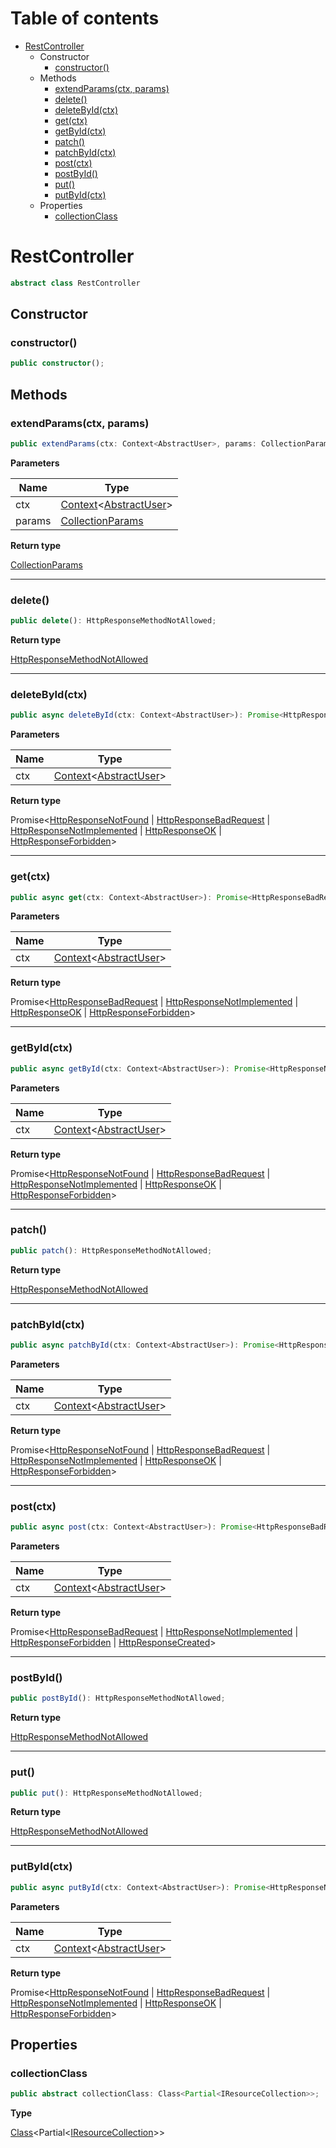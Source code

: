 # Table of contents

* [RestController][ClassDeclaration-15]
    * Constructor
        * [constructor()][Constructor-11]
    * Methods
        * [extendParams(ctx, params)][MethodDeclaration-5]
        * [delete()][MethodDeclaration-6]
        * [deleteById(ctx)][MethodDeclaration-7]
        * [get(ctx)][MethodDeclaration-8]
        * [getById(ctx)][MethodDeclaration-9]
        * [patch()][MethodDeclaration-10]
        * [patchById(ctx)][MethodDeclaration-11]
        * [post(ctx)][MethodDeclaration-12]
        * [postById()][MethodDeclaration-13]
        * [put()][MethodDeclaration-14]
        * [putById(ctx)][MethodDeclaration-15]
    * Properties
        * [collectionClass][PropertyDeclaration-38]

# RestController

```typescript
abstract class RestController
```
## Constructor

### constructor()

```typescript
public constructor();
```

## Methods

### extendParams(ctx, params)

```typescript
public extendParams(ctx: Context<AbstractUser>, params: CollectionParams): CollectionParams;
```

**Parameters**

| Name   | Type                                                              |
| ------ | ----------------------------------------------------------------- |
| ctx    | [Context][ClassDeclaration-5]<[AbstractUser][ClassDeclaration-1]> |
| params | [CollectionParams][InterfaceDeclaration-5]                        |

**Return type**

[CollectionParams][InterfaceDeclaration-5]

----------

### delete()

```typescript
public delete(): HttpResponseMethodNotAllowed;
```

**Return type**

[HttpResponseMethodNotAllowed][ClassDeclaration-16]

----------

### deleteById(ctx)

```typescript
public async deleteById(ctx: Context<AbstractUser>): Promise<HttpResponseNotFound | HttpResponseBadRequest | HttpResponseNotImplemented | HttpResponseOK | HttpResponseForbidden>;
```

**Parameters**

| Name | Type                                                              |
| ---- | ----------------------------------------------------------------- |
| ctx  | [Context][ClassDeclaration-5]<[AbstractUser][ClassDeclaration-1]> |

**Return type**

Promise<[HttpResponseNotFound][ClassDeclaration-11] | [HttpResponseBadRequest][ClassDeclaration-13] | [HttpResponseNotImplemented][ClassDeclaration-17] | [HttpResponseOK][ClassDeclaration-19] | [HttpResponseForbidden][ClassDeclaration-20]>

----------

### get(ctx)

```typescript
public async get(ctx: Context<AbstractUser>): Promise<HttpResponseBadRequest | HttpResponseNotImplemented | HttpResponseOK | HttpResponseForbidden>;
```

**Parameters**

| Name | Type                                                              |
| ---- | ----------------------------------------------------------------- |
| ctx  | [Context][ClassDeclaration-5]<[AbstractUser][ClassDeclaration-1]> |

**Return type**

Promise<[HttpResponseBadRequest][ClassDeclaration-13] | [HttpResponseNotImplemented][ClassDeclaration-17] | [HttpResponseOK][ClassDeclaration-19] | [HttpResponseForbidden][ClassDeclaration-20]>

----------

### getById(ctx)

```typescript
public async getById(ctx: Context<AbstractUser>): Promise<HttpResponseNotFound | HttpResponseBadRequest | HttpResponseNotImplemented | HttpResponseOK | HttpResponseForbidden>;
```

**Parameters**

| Name | Type                                                              |
| ---- | ----------------------------------------------------------------- |
| ctx  | [Context][ClassDeclaration-5]<[AbstractUser][ClassDeclaration-1]> |

**Return type**

Promise<[HttpResponseNotFound][ClassDeclaration-11] | [HttpResponseBadRequest][ClassDeclaration-13] | [HttpResponseNotImplemented][ClassDeclaration-17] | [HttpResponseOK][ClassDeclaration-19] | [HttpResponseForbidden][ClassDeclaration-20]>

----------

### patch()

```typescript
public patch(): HttpResponseMethodNotAllowed;
```

**Return type**

[HttpResponseMethodNotAllowed][ClassDeclaration-16]

----------

### patchById(ctx)

```typescript
public async patchById(ctx: Context<AbstractUser>): Promise<HttpResponseNotFound | HttpResponseBadRequest | HttpResponseNotImplemented | HttpResponseOK | HttpResponseForbidden>;
```

**Parameters**

| Name | Type                                                              |
| ---- | ----------------------------------------------------------------- |
| ctx  | [Context][ClassDeclaration-5]<[AbstractUser][ClassDeclaration-1]> |

**Return type**

Promise<[HttpResponseNotFound][ClassDeclaration-11] | [HttpResponseBadRequest][ClassDeclaration-13] | [HttpResponseNotImplemented][ClassDeclaration-17] | [HttpResponseOK][ClassDeclaration-19] | [HttpResponseForbidden][ClassDeclaration-20]>

----------

### post(ctx)

```typescript
public async post(ctx: Context<AbstractUser>): Promise<HttpResponseBadRequest | HttpResponseNotImplemented | HttpResponseForbidden | HttpResponseCreated>;
```

**Parameters**

| Name | Type                                                              |
| ---- | ----------------------------------------------------------------- |
| ctx  | [Context][ClassDeclaration-5]<[AbstractUser][ClassDeclaration-1]> |

**Return type**

Promise<[HttpResponseBadRequest][ClassDeclaration-13] | [HttpResponseNotImplemented][ClassDeclaration-17] | [HttpResponseForbidden][ClassDeclaration-20] | [HttpResponseCreated][ClassDeclaration-21]>

----------

### postById()

```typescript
public postById(): HttpResponseMethodNotAllowed;
```

**Return type**

[HttpResponseMethodNotAllowed][ClassDeclaration-16]

----------

### put()

```typescript
public put(): HttpResponseMethodNotAllowed;
```

**Return type**

[HttpResponseMethodNotAllowed][ClassDeclaration-16]

----------

### putById(ctx)

```typescript
public async putById(ctx: Context<AbstractUser>): Promise<HttpResponseNotFound | HttpResponseBadRequest | HttpResponseNotImplemented | HttpResponseOK | HttpResponseForbidden>;
```

**Parameters**

| Name | Type                                                              |
| ---- | ----------------------------------------------------------------- |
| ctx  | [Context][ClassDeclaration-5]<[AbstractUser][ClassDeclaration-1]> |

**Return type**

Promise<[HttpResponseNotFound][ClassDeclaration-11] | [HttpResponseBadRequest][ClassDeclaration-13] | [HttpResponseNotImplemented][ClassDeclaration-17] | [HttpResponseOK][ClassDeclaration-19] | [HttpResponseForbidden][ClassDeclaration-20]>

## Properties

### collectionClass

```typescript
public abstract collectionClass: Class<Partial<IResourceCollection>>;
```

**Type**

[Class][InterfaceDeclaration-1]<Partial<[IResourceCollection][InterfaceDeclaration-4]>>

[ClassDeclaration-15]: restcontroller.md#restcontroller
[Constructor-11]: restcontroller.md#constructor
[MethodDeclaration-5]: restcontroller.md#extendparamsctx-params
[ClassDeclaration-1]: abstractuser.md#abstractuser
[ClassDeclaration-5]: context.md#context
[InterfaceDeclaration-5]: ../index.md#collectionparams
[InterfaceDeclaration-5]: ../index.md#collectionparams
[MethodDeclaration-6]: restcontroller.md#delete
[ClassDeclaration-16]: httpresponsemethodnotallowed.md#httpresponsemethodnotallowed
[MethodDeclaration-7]: restcontroller.md#deletebyidctx
[ClassDeclaration-1]: abstractuser.md#abstractuser
[ClassDeclaration-5]: context.md#context
[ClassDeclaration-11]: httpresponsenotfound.md#httpresponsenotfound
[ClassDeclaration-13]: httpresponsebadrequest.md#httpresponsebadrequest
[ClassDeclaration-17]: httpresponsenotimplemented.md#httpresponsenotimplemented
[ClassDeclaration-19]: httpresponseok.md#httpresponseok
[ClassDeclaration-20]: httpresponseforbidden.md#httpresponseforbidden
[MethodDeclaration-8]: restcontroller.md#getctx
[ClassDeclaration-1]: abstractuser.md#abstractuser
[ClassDeclaration-5]: context.md#context
[ClassDeclaration-13]: httpresponsebadrequest.md#httpresponsebadrequest
[ClassDeclaration-17]: httpresponsenotimplemented.md#httpresponsenotimplemented
[ClassDeclaration-19]: httpresponseok.md#httpresponseok
[ClassDeclaration-20]: httpresponseforbidden.md#httpresponseforbidden
[MethodDeclaration-9]: restcontroller.md#getbyidctx
[ClassDeclaration-1]: abstractuser.md#abstractuser
[ClassDeclaration-5]: context.md#context
[ClassDeclaration-11]: httpresponsenotfound.md#httpresponsenotfound
[ClassDeclaration-13]: httpresponsebadrequest.md#httpresponsebadrequest
[ClassDeclaration-17]: httpresponsenotimplemented.md#httpresponsenotimplemented
[ClassDeclaration-19]: httpresponseok.md#httpresponseok
[ClassDeclaration-20]: httpresponseforbidden.md#httpresponseforbidden
[MethodDeclaration-10]: restcontroller.md#patch
[ClassDeclaration-16]: httpresponsemethodnotallowed.md#httpresponsemethodnotallowed
[MethodDeclaration-11]: restcontroller.md#patchbyidctx
[ClassDeclaration-1]: abstractuser.md#abstractuser
[ClassDeclaration-5]: context.md#context
[ClassDeclaration-11]: httpresponsenotfound.md#httpresponsenotfound
[ClassDeclaration-13]: httpresponsebadrequest.md#httpresponsebadrequest
[ClassDeclaration-17]: httpresponsenotimplemented.md#httpresponsenotimplemented
[ClassDeclaration-19]: httpresponseok.md#httpresponseok
[ClassDeclaration-20]: httpresponseforbidden.md#httpresponseforbidden
[MethodDeclaration-12]: restcontroller.md#postctx
[ClassDeclaration-1]: abstractuser.md#abstractuser
[ClassDeclaration-5]: context.md#context
[ClassDeclaration-13]: httpresponsebadrequest.md#httpresponsebadrequest
[ClassDeclaration-17]: httpresponsenotimplemented.md#httpresponsenotimplemented
[ClassDeclaration-20]: httpresponseforbidden.md#httpresponseforbidden
[ClassDeclaration-21]: httpresponsecreated.md#httpresponsecreated
[MethodDeclaration-13]: restcontroller.md#postbyid
[ClassDeclaration-16]: httpresponsemethodnotallowed.md#httpresponsemethodnotallowed
[MethodDeclaration-14]: restcontroller.md#put
[ClassDeclaration-16]: httpresponsemethodnotallowed.md#httpresponsemethodnotallowed
[MethodDeclaration-15]: restcontroller.md#putbyidctx
[ClassDeclaration-1]: abstractuser.md#abstractuser
[ClassDeclaration-5]: context.md#context
[ClassDeclaration-11]: httpresponsenotfound.md#httpresponsenotfound
[ClassDeclaration-13]: httpresponsebadrequest.md#httpresponsebadrequest
[ClassDeclaration-17]: httpresponsenotimplemented.md#httpresponsenotimplemented
[ClassDeclaration-19]: httpresponseok.md#httpresponseok
[ClassDeclaration-20]: httpresponseforbidden.md#httpresponseforbidden
[PropertyDeclaration-38]: restcontroller.md#collectionclass
[InterfaceDeclaration-4]: ../index.md#iresourcecollection
[InterfaceDeclaration-1]: ../index.md#class